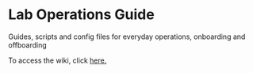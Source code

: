 # Lab Operations Guide
Guides, scripts and config files for everyday operations, onboarding and offboarding

To access the wiki, click [here.](https://github.com/marcoralab/lab_operations/wiki)

